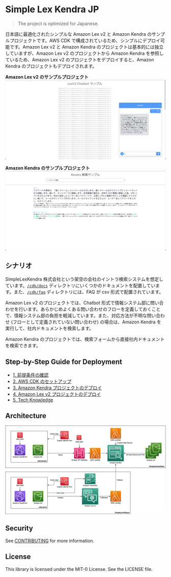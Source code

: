 # Simple Lex Kendra JP

> The project is optimized for Japanese.

日本語に最適化されたシンプルな Amazon Lex v2 と Amazon Kendra のサンプルプロジェクトです。AWS CDK で構成されているため、シンプルにデプロイ可能です。Amazon Lex v2 と Amazon Kendra のプロジェクトは基本的には独立していますが、Amazon Lex v2 のプロジェクトから Amazon Kendra を参照しているため、Amazon Lex v2 のプロジェクトをデプロイすると、Amazon Kendra のプロジェクトもデプロイされます。

**Amazon Lex v2 のサンプルプロジェクト**
![lexv2](/imgs/lexv2.png)

**Amazon Kendra のサンプルプロジェクト**
![kendra](/imgs/kendra.png)

## シナリオ

SimpleLexKendra 株式会社という架空の会社のイントラ検索システムを想定しています。[`/cdk/docs`](/cdk/docs) ディレクトリにいくつかのドキュメントを配置しています。また、[`/cdk/faq`](/cdk/faq) ディレクトリには、FAQ が csv 形式で配置されています。

Amazon Lex v2 のプロジェクトでは、Chatbot 形式で情報システム部に問い合わせを行います。あらかじめよくある問い合わせのフローを定義しておくことで、情報システム部の負担を軽減しています。また、対応方法が不明な問い合わせ (フローとして定義されていない問い合わせ) の場合は、Amazon Kendra を実行して、社内ドキュメントを検索します。

Amazon Kendra のプロジェクトでは、検索フォームから直接社内ドキュメントを検索できます。

## Step-by-Step Guide for Deployment
- [1. 前提条件の確認](/docs/01_PRE_REQUIREMENT.md)
- [2. AWS CDK のセットアップ](/docs/02_SETUP_CDK.md)
- [3. Amazon Kendra プロジェクトのデプロイ](/docs/03_DEPLOY_KENDRA.md)
- [4. Amazon Lex v2 プロジェクトのデプロイ](/docs/04_DEPLOY_LEXV2.md)
- [5. Tech Knowledge](/docs/05_TECH_KNOWLEDGE.md)

## Architecture

![](/imgs/arch.drawio.png)

## Security

See [CONTRIBUTING](CONTRIBUTING.md#security-issue-notifications) for more information.

## License

This library is licensed under the MIT-0 License. See the LICENSE file.
